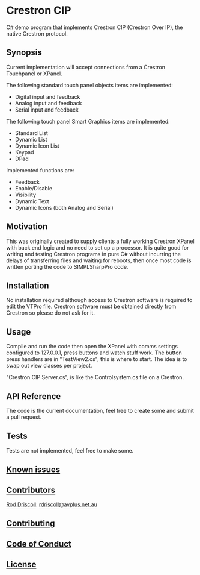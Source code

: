 # Crestron CIP
C# demo program that implements Crestron CIP (Crestron Over IP), the native Crestron protocol.

## Synopsis

Current implementation will accept connections from a Crestron Touchpanel or XPanel.

The following standard touch panel objects items are implemented:

- Digital input and feedback
- Analog input and feedback
- Serial input and feedback

The following touch panel Smart Graphics items are implemented:

- Standard List
- Dynamic List
- Dynamic Icon List
- Keypad
- DPad

Implemented functions are:
 - Feedback
 - Enable/Disable
 - Visibility 
 - Dynamic Text 
 - Dynamic Icons (both Analog and Serial)

## Motivation

This was originally created to supply clients a fully working Crestron XPanel with back end logic and no need to set up a processor. 
It is quite good for writing and testing Crestron programs in pure C# without incurring the delays of transferring files and waiting for reboots, then once most code is written porting the code to SIMPLSharpPro code.

## Installation

No installation required although access to Crestron software is required to edit the VTPro file. Crestron software must be obtained directly from Crestron so please do not ask for it.

## Usage

Compile and run the code then open the XPanel with comms settings configured to 127.0.0.1, press buttons and watch stuff work.
The button press handlers are in "TestView2.cs", this is where to start. The idea is to swap out view classes per project.

"Crestron CIP Server.cs", is like the Controlsystem.cs file on a Crestron.

## API Reference

The code is the current documentation, feel free to create some and submit a pull request. 

## Tests

Tests are not implemented, feel free to make some.

## [Known issues](https://github.com/rdriscoll/Crestron-CIP/issues)

## [Contributors](https://github.com/rdriscoll/Crestron-CIP/graphs/contributors)

[Rod Driscoll](https://github.com/rdriscoll): rdriscoll@avplus.net.au

## [Contributing](https://github.com/rdriscoll/Crestron-CIP/blob/master/CONTRIBUTING.md)

## [Code of Conduct](https://github.com/rdriscoll/Crestron-CIP/blob/master/CODE_OF_CONDUCT.md)

## [License](https://github.com/rdriscoll/Crestron-CIP/blob/master/LICENSE)


